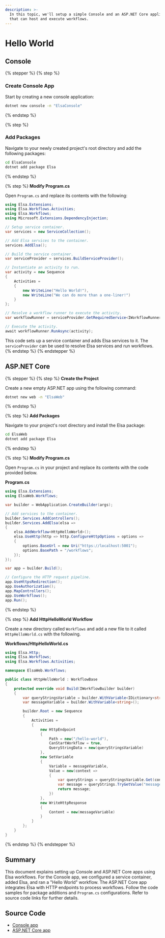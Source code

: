 ```yaml
---
description: >-
  In this topic, we'll setup a simple Console and an ASP.NET Core application
  that can host and execute workflows.
---
```


# Hello World

## Console <a href="#setup" id="setup"></a>

{% stepper %}
{% step %}
### Create Console App

Start by creating a new console application:

```bash
dotnet new console -n "ElsaConsole"
```
{% endstep %}

{% step %}
### Add Packages

Navigate to your newly created project's root directory and add the following packages:

```bash
cd ElsaConsole
dotnet add package Elsa
```
{% endstep %}

{% step %}
**Modify Program.cs**

Open `Program.cs` and replace its contents with the following:

```csharp
using Elsa.Extensions;
using Elsa.Workflows.Activities;
using Elsa.Workflows;
using Microsoft.Extensions.DependencyInjection;

// Setup service container.
var services = new ServiceCollection();

// Add Elsa services to the container.
services.AddElsa();

// Build the service container.
var serviceProvider = services.BuildServiceProvider();

// Instantiate an activity to run.
var activity = new Sequence
{
    Activities =
    {
        new WriteLine("Hello World!"),
        new WriteLine("We can do more than a one-liner!")
    }
};

// Resolve a workflow runner to execute the activity.
var workflowRunner = serviceProvider.GetRequiredService<IWorkflowRunner>();

// Execute the activity.
await workflowRunner.RunAsync(activity);
```

This code sets up a service container and adds Elsa services to it. The `serviceProvider` can be used to resolve Elsa services and run workflows.
{% endstep %}
{% endstepper %}

## ASP.NET Core

{% stepper %}
{% step %}
**Create the Project**

Create a new empty ASP.NET app using the following command:

```bash
dotnet new web -n "ElsaWeb"
```
{% endstep %}

{% step %}
**Add Packages**

Navigate to your project's root directory and install the Elsa package:

```bash
cd ElsaWeb
dotnet add package Elsa
```
{% endstep %}

{% step %}
**Modify Program.cs**

Open `Program.cs` in your project and replace its contents with the code provided below.

**Program.cs**

```csharp
using Elsa.Extensions;
using ElsaWeb.Workflows;

var builder = WebApplication.CreateBuilder(args);

// Add services to the container.
builder.Services.AddControllers();
builder.Services.AddElsa(elsa =>
{
    elsa.AddWorkflow<HttpHelloWorld>();
    elsa.UseHttp(http => http.ConfigureHttpOptions = options =>
    {
        options.BaseUrl = new Uri("https://localhost:5001");
        options.BasePath = "/workflows";
    });
});

var app = builder.Build();

// Configure the HTTP request pipeline.
app.UseHttpsRedirection();
app.UseAuthorization();
app.MapControllers();
app.UseWorkflows();
app.Run();
```
{% endstep %}

{% step %}
**Add HttpHelloWorld Workflow**

Create a new directory called `Workflows` and add a new file to it called `HttpHelloWorld.cs` with the following.

**Workflows/HttpHelloWorld.cs**

```csharp
using Elsa.Http;
using Elsa.Workflows;
using Elsa.Workflows.Activities;

namespace ElsaWeb.Workflows;

public class HttpHelloWorld : WorkflowBase
{
    protected override void Build(IWorkflowBuilder builder)
    {
        var queryStringsVariable = builder.WithVariable<IDictionary<string, object>>();
        var messageVariable = builder.WithVariable<string>();

        builder.Root = new Sequence
        {
            Activities =
            {
                new HttpEndpoint
                {
                    Path = new("/hello-world"),
                    CanStartWorkflow = true,
                    QueryStringData = new(queryStringsVariable)
                },
                new SetVariable
                {
                    Variable = messageVariable,
                    Value = new(context =>
                    {
                        var queryStrings = queryStringsVariable.Get(context)!;
                        var message = queryStrings.TryGetValue("message", out var messageValue) ? messageValue.ToString() : "Hello world of HTTP workflows!";
                        return message;
                    })
                },
                new WriteHttpResponse
                {
                    Content = new(messageVariable)
                }
            }
        };
    }
}
```
{% endstep %}
{% endstepper %}

## Summary﻿ <a href="#summary" id="summary"></a>

This document explains setting up Console and ASP.NET Core apps using Elsa workflows. For the Console app, we configured a service container, added Elsa, and ran a "Hello World" workflow. The ASP.NET Core app integrates Elsa with HTTP endpoints to process workflows. Follow the code samples for package additions and `Program.cs` configurations. Refer to source code links for further details.

## Source Code

* [Console app](https://github.com/elsa-workflows/elsa-guides/tree/main/src/installation/elsa-console)
* [ASP.NET Core app](https://github.com/elsa-workflows/elsa-guides/tree/main/src/installation/elsa-web)
